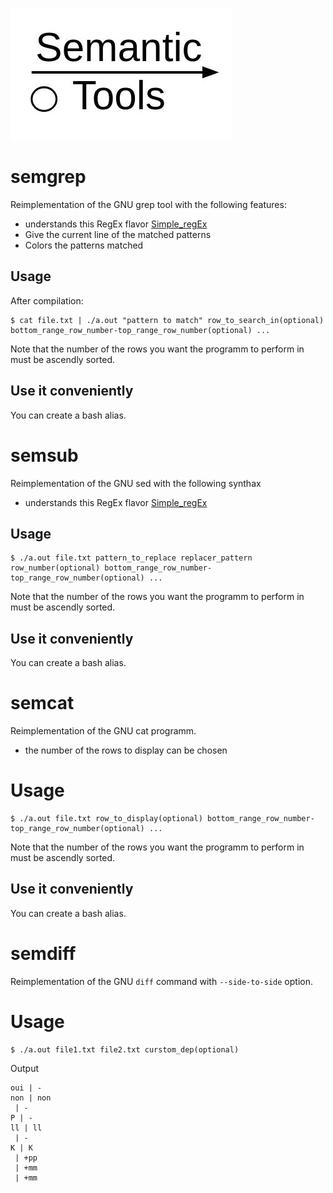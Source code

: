 ![logo](logo.jpg)

# semgrep

Reimplementation of the GNU grep tool with the following features:

- understands this RegEx flavor <a href="https://github.com/julienlargetpiet/Simple_RegEx">Simple_regEx</a>
- Give the current line of the matched patterns
- Colors the patterns matched

## Usage

After compilation:

```
$ cat file.txt | ./a.out "pattern to match" row_to_search_in(optional) bottom_range_row_number-top_range_row_number(optional) ...
```

Note that the number of the rows you want the programm to perform in must be ascendly sorted.

## Use it conveniently

You can create a bash alias.

# semsub

Reimplementation of the GNU sed with the following synthax

- understands this RegEx flavor <a href="https://github.com/julienlargetpiet/Simple_RegEx">Simple_regEx</a>

## Usage

```
$ ./a.out file.txt pattern_to_replace replacer_pattern row_number(optional) bottom_range_row_number-top_range_row_number(optional) ...
```

Note that the number of the rows you want the programm to perform in must be ascendly sorted.

## Use it conveniently

You can create a bash alias.

# semcat

Reimplementation of the GNU cat programm.

- the number of the rows to display can be chosen

# Usage

```
$ ./a.out file.txt row_to_display(optional) bottom_range_row_number-top_range_row_number(optional) ...
```

Note that the number of the rows you want the programm to perform in must be ascendly sorted.

## Use it conveniently

You can create a bash alias.

# semdiff

Reimplementation of the GNU `diff` command with `--side-to-side` option.

# Usage

```
$ ./a.out file1.txt file2.txt curstom_dep(optional)
```

Output

```
oui | -
non | non
 | -
P | -
ll | ll
 | -
K | K
 | +pp
 | +mm
 | +mm
```

